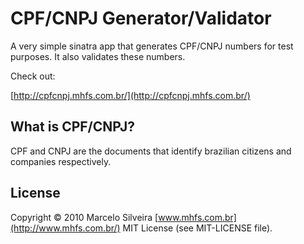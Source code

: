 CPF/CNPJ Generator/Validator
============================

A very simple sinatra app that generates CPF/CNPJ numbers for test purposes. It also validates these numbers.

Check out:

[http://cpfcnpj.mhfs.com.br/](http://cpfcnpj.mhfs.com.br/)

What is CPF/CNPJ?
-----------------

CPF and CNPJ are the documents that identify brazilian citizens and companies respectively.

License
-------

Copyright © 2010 Marcelo Silveira
[www.mhfs.com.br](http://www.mhfs.com.br/)
MIT License (see MIT-LICENSE file).
